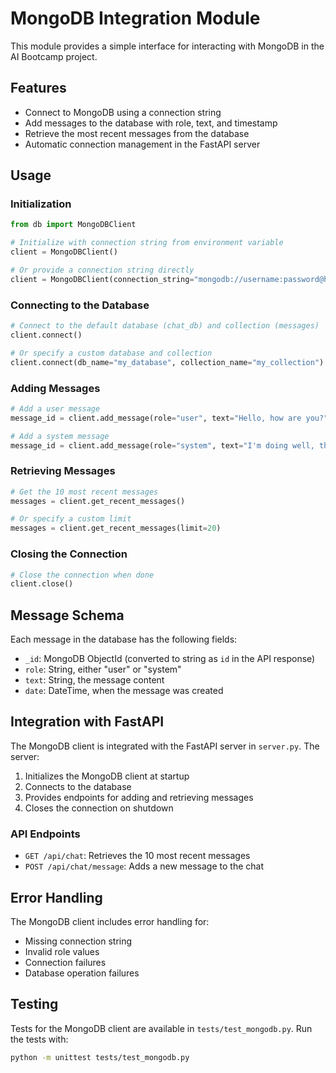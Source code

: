 # MongoDB Integration Module

This module provides a simple interface for interacting with MongoDB in the AI Bootcamp project.

## Features

- Connect to MongoDB using a connection string
- Add messages to the database with role, text, and timestamp
- Retrieve the most recent messages from the database
- Automatic connection management in the FastAPI server

## Usage

### Initialization

```python
from db import MongoDBClient

# Initialize with connection string from environment variable
client = MongoDBClient()

# Or provide a connection string directly
client = MongoDBClient(connection_string="mongodb://username:password@host:port/database")
```

### Connecting to the Database

```python
# Connect to the default database (chat_db) and collection (messages)
client.connect()

# Or specify a custom database and collection
client.connect(db_name="my_database", collection_name="my_collection")
```

### Adding Messages

```python
# Add a user message
message_id = client.add_message(role="user", text="Hello, how are you?")

# Add a system message
message_id = client.add_message(role="system", text="I'm doing well, thank you!")
```

### Retrieving Messages

```python
# Get the 10 most recent messages
messages = client.get_recent_messages()

# Or specify a custom limit
messages = client.get_recent_messages(limit=20)
```

### Closing the Connection

```python
# Close the connection when done
client.close()
```

## Message Schema

Each message in the database has the following fields:

- `_id`: MongoDB ObjectId (converted to string as `id` in the API response)
- `role`: String, either "user" or "system"
- `text`: String, the message content
- `date`: DateTime, when the message was created

## Integration with FastAPI

The MongoDB client is integrated with the FastAPI server in `server.py`. The server:

1. Initializes the MongoDB client at startup
2. Connects to the database
3. Provides endpoints for adding and retrieving messages
4. Closes the connection on shutdown

### API Endpoints

- `GET /api/chat`: Retrieves the 10 most recent messages
- `POST /api/chat/message`: Adds a new message to the chat

## Error Handling

The MongoDB client includes error handling for:

- Missing connection string
- Invalid role values
- Connection failures
- Database operation failures

## Testing

Tests for the MongoDB client are available in `tests/test_mongodb.py`. Run the tests with:

```bash
python -m unittest tests/test_mongodb.py
```